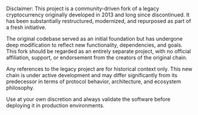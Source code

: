 Disclaimer: This project is a community-driven fork of a legacy cryptocurrency originally developed in 2013 and long since discontinued. It has been substantially restructured, modernized, and repurposed as part of a fresh initiative.

The original codebase served as an initial foundation but has undergone deep modification to reflect new functionality, dependencies, and goals. This fork should be regarded as an entirely separate project, with no official affiliation, support, or endorsement from the creators of the original chain.

Any references to the legacy project are for historical context only. This new chain is under active development and may differ significantly from its predecessor in terms of protocol behavior, architecture, and ecosystem philosophy.

Use at your own discretion and always validate the software before deploying it in production environments.